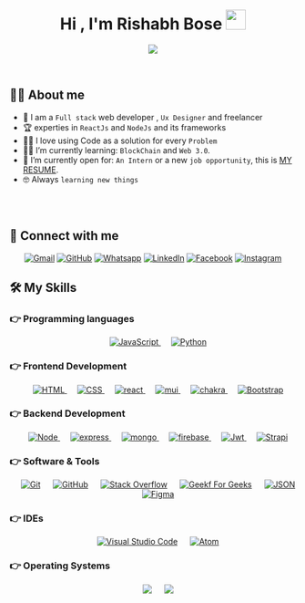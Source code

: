 <h1 align="center">Hi , I'm Rishabh Bose <img src="https://media.giphy.com/media/hvRJCLFzcasrR4ia7z/giphy.gif" width="35"></h1>
<p align="center">
  <a href="https://theb0se.github.io/Rishabh_bose/" align="center"><img src="https://readme-typing-svg.herokuapp.com/?duration=3000&color=0983F7&center=true&vCenter=true&lines=Full+Stack+Developer;UI%2FUx+Designer;Freelancer;Learner"></a>
</p>


<br>



## :sassy_man:  About me
- :school: I am a `Full stack` web developer , `Ux Designer` and freelancer
- :trophy: experties in `ReactJs` and `NodeJs` and its frameworks
- :technologist: I love using Code as a solution for every `Problem`
- :student: I’m currently learning: `BlockChain` and `Web 3.0`.
- :thinking: I’m currently open for: `An Intern` or a new `job opportunity`, this is [MY RESUME](https://drive.google.com/file/d/1kyWdgG1y2gtTuk_9knJhZBcX5-gPB7dk/view?usp=drivesdk).
- :nerd_face: Always `learning new things`

<br>
<br>


## 👀 Connect with me

<p align="center">
	<a href="mailto:rishabhbose3@gmail.com"><img img src="https://img.shields.io/badge/gmail-%23EA4335.svg?style=plastic&logo=gmail&logoColor=white" alt="Gmail"/></a>
	<a href="https://github.com/Theb0se"><img src="https://img.shields.io/badge/github-%23181717.svg?style=plastic&logo=github&logoColor=white" alt="GitHub"/></a>
	<a href="https://wa.me/+919754472611"><img src="https://img.shields.io/badge/whatsapp-%2325D366.svg?style=plastic&logo=whatsapp&logoColor=white" alt="Whatsapp"/></a>
	<a href="https://www.linkedin.com/in/rishabhbose3107"><img src="https://img.shields.io/badge/linkedin-%230A66C2.svg?style=plastic&logo=linkedin&logoColor=white" alt="LinkedIn"/></a>
	<a href="https://www.facebook.com/theb0se"><img src="https://img.shields.io/badge/facebook-%231877F2.svg?style=plastic&logo=facebook&logoColor=white" alt="Facebook"/></a>
	<a href="https://www.instagram.com/theb0se/?utm_medium=copy_link"><img src="https://img.shields.io/badge/instagram-%23E4405F.svg?style=plastic&logo=instagram&logoColor=white" alt="Instagram"/></a>

</p>




## 🛠️ My Skills

### 👉 Programming languages

<p align="center"> 
  &emsp;
  <a href="https://developer.mozilla.org/en-US/docs/Web/JavaScript" target="_blank"> 
     <img alt="JavaScript" src="https://img.shields.io/badge/JavaScript%20-%23F7DF1E.svg?style=plastic&logo=javascript&logoColor=black">
   </a>
  &emsp;
   <a href="https://www.python.org" target="_blank">
    <img alt="Python" src="https://img.shields.io/badge/Python%20-%2314354C.svg?style=plastic&logo=python&logoColor=white">
  </a>
</p>

### 👉 Frontend Development
<p align="center"> 
  &emsp; 
  <a href="https://www.w3.org/html/" target="_blank"> 
   <img alt="HTML" src="https://img.shields.io/badge/HTML5%20-%23E34F26.svg?style=plastic&logo=html5&logoColor=white">
  </a>   
  &emsp;
  <a href="https://www.w3schools.com/css/" target="_blank">
    <img alt="CSS" src="https://img.shields.io/badge/CSS%20-%231572B6.svg?style=plastic&logo=css3&logoColor=white">
  </a> 
	&emsp;
  <a href="https://www.w3schools.com/reactjs/" target="_blank">
    <img alt="react" src="https://img.shields.io/badge/React-20232A?style=plastic&logo=react&logoColor=61DAFB">
  </a> 
	&emsp;
  <a href="https://mui.com/" target="_blank">
    <img alt="mui" src="https://img.shields.io/badge/Material%20UI-007FFF?style=plastic&logo=mui&logoColor=white">
  </a> 
	&emsp;
  <a href="https://chakra-ui.com/" target="_blank">
    <img alt="chakra" src="https://img.shields.io/badge/Chakra--UI-319795?style=plastic&logo=chakra-ui&logoColor=white">
  </a> 
		&emsp;
	  <a href="https://bootstrap.com/" target="_blank">
    <img alt="Bootstrap" src="https://img.shields.io/badge/Bootstrap-563D7C?style=plastic&logo=bootstrap&logoColor=white">
  </a> 
</p>

### 👉 Backend Development
<p align="center">
	&emsp;
  <a href="https://www.nodejs.org" target="_blank">
    <img alt="Node" src="https://img.shields.io/badge/Node.js-339933?style=plastic&logo=nodedotjs&logoColor=white">
  </a>
		&emsp;
  <a href="https://www.express.com" target="_blank">
    <img alt="express" src="https://img.shields.io/badge/Express.js-000000?style=plastic&logo=express&logoColor=white">
  </a>
		&emsp;
	 <a href="https://www.mongodb.com" target="_blank">
    <img alt="mongo" src="https://img.shields.io/badge/MongoDB-4EA94B?style=plastic&logo=mongodb&logoColor=white">
  </a>
		&emsp;
	 <a href="https://www.google.firebase.com" target="_blank">
    <img alt="firebase" src="https://img.shields.io/badge/firebase-ffca28?style=plastic&logo=firebase&logoColor=black">
  </a>
		&emsp;
	 <a href="https://jwt.io/" target="_blank">
    <img alt="Jwt" src="https://img.shields.io/badge/JWT-000000?style=plastic&logo=JSON%20web%20tokens&logoColor=white">
  </a>
			&emsp;
	 <a href="https://strapi.io/" target="_blank">
    <img alt="Strapi" src="https://img.shields.io/badge/strapi-2e7eea?style=plastic&logo=strapi&logoColor=white">
  </a>
</p>

 ### 👉 Software & Tools
 
<p align="center">
  &emsp;
    <a href="#"><img alt="Git" src="https://img.shields.io/badge/Git%20-%23F05033.svg?style=plastic&logo=git&logoColor=white"></a>
  &emsp;
    <a href="#"><img alt="GitHub" src="https://img.shields.io/badge/github-%23181717.svg?style=plastic&logo=github&logoColor=white"></a>
  &emsp;
    <a href="#"><img alt="Stack Overflow" src="https://img.shields.io/badge/-Stack%20Overflow-FE7A16?style=plastic&logo=stack-overflow&logoColor=white"></a>
  &emsp;
    <a href="#"><img alt="Geekf For Geeks" src="https://img.shields.io/badge/geeksforgeeks-%230F9D58.svg?style=plastic&logo=geeksforgeeks&logoColor=white"></a>
  &emsp;
    <a href="#"><img alt="JSON" img src="https://img.shields.io/badge/json-%23000000.svg?style=plastic&logo=json&logoColor=white"></a>
	  &emsp;
    <a href="#"><img alt="Figma" img src="https://img.shields.io/badge/Figma-F24E1E?style=plastic&logo=figma&logoColor=white"></a>
</p>

 ### 👉 IDEs
 
<p align="center">
  &emsp;
    <a href="https://code.visualstudio.com/"><img alt="Visual Studio Code" src="https://img.shields.io/badge/Visual%20Studio%20Code-0078d7.svg?style=plastic&logo=visual-studio-code&logoColor=white"></a>
  &emsp;
    <a href="https://atom.io/"><img alt="Atom" src="https://img.shields.io/badge/atom-%2366595C.svg?&style=plastic&logo=atom&logoColor=white" /></a>
</p>

 
 ### 👉 Operating Systems
 
<p align="center">
  &emsp;
    <a href="https://www.linux.org/"><img src="https://img.shields.io/badge/Linux-FCC624?style=plastic&logo=linux&logoColor=black"></a>
  &emsp;
    <a href="https://www.microsoft.com/software-download/windows11"><img src="https://img.shields.io/badge/Windows-0078D6?style=plastic&logo=windows&logoColor=white"></a>
</p>

<br/>
